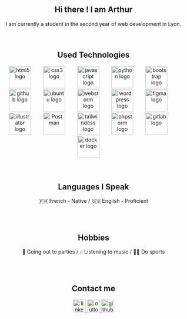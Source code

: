 <h2 align="center">Hi there ! I am Arthur </h2>

<div align="center">I am currently a student in the second year of web development in Lyon.</div>

<br>
<br>

<h2 align="center">Used Technologies</h2>

<div align="center">

  <img src="https://cdn.jsdelivr.net/gh/devicons/devicon/icons/html5/html5-original.svg" height="60" alt="html5 logo"  />
  <img width="25" />
  <img src="https://cdn.jsdelivr.net/gh/devicons/devicon/icons/css3/css3-original.svg" height="60" alt="css3 logo"  />
  <img width="25" />
  <img src="https://cdn.jsdelivr.net/gh/devicons/devicon/icons/javascript/javascript-original.svg" height="60" alt="javascript logo"  />
  <img width="25" />
  <img src="https://cdn.jsdelivr.net/gh/devicons/devicon/icons/python/python-original.svg" height="60" alt="python logo"  />
  <img width="25" />
  <img src="https://cdn.jsdelivr.net/gh/devicons/devicon/icons/bootstrap/bootstrap-original.svg" height="60" alt="bootstrap logo"  />
  <img width="25" />  
  <img src="https://skillicons.dev/icons?i=github" height="60" alt="github logo"  />
  <img width="25" />
  <img src="https://cdn.simpleicons.org/ubuntu/E95420" height="60" alt="ubuntu logo"  />
  <img width="25" />
  <img src="https://cdn.jsdelivr.net/gh/devicons/devicon/icons/webstorm/webstorm-original.svg" height="60" alt="webstorm logo"  />
  <img width="25" />
  <img src="https://cdn.simpleicons.org/wordpress/21759B" height="60" alt="wordpress logo"  />
  <img width="25" />
  <img src="https://cdn.jsdelivr.net/gh/devicons/devicon/icons/figma/figma-original.svg" height="60" alt="figma logo"  />
  <img width="25" />
  <img src="https://cdn.jsdelivr.net/gh/devicons/devicon/icons/illustrator/illustrator-line.svg" height="60" alt="illustrator logo"  />
  <img width="25" />
  <img src="https://cdn.jsdelivr.net/gh/devicons/devicon/icons/postman/postman-original.svg" alt="Postman" width="60" height="60" />
  <img width="25" />
  <img src="https://cdn.jsdelivr.net/gh/devicons/devicon/icons/tailwindcss/tailwindcss-original.svg" height="60" alt="tailwindcss logo" />
  <img width="25" />
  <img src="https://cdn.jsdelivr.net/gh/devicons/devicon/icons/phpstorm/phpstorm-original.svg" height="60" alt="phpstorm logo" />
  <img width="25" />
  <img src="https://cdn.jsdelivr.net/gh/devicons/devicon/icons/gitlab/gitlab-original.svg" height="60" alt="gitlab logo" />
  <img width="25" />
  <img src="https://cdn.jsdelivr.net/gh/devicons/devicon/icons/docker/docker-original.svg" height="60" alt="docker logo" />
  <img width="25" />


</div>

<br>
<br>

<h2 align="center">Languages I Speak</h2>

<p align="center">🇫🇷 French - Native / 🇬🇧 English - Proficient</p>


<br>
<br>

<h2 align="center">Hobbies</h2>

<p align="center">🎉 Going out to parties / 🎶 Listening to music / 🏋️‍♂️ Do sports</p>


<br>
<br>

<h2 align="center">Contact me</h2>

<div align="center">


<a href="https://www.linkedin.com/in/arthur-perdreau-6707a22a8/" target="_blank">
<img src="https://img.shields.io/static/v1?message=LinkedIn&logo=linkedin&label=&color=0077B5&logoColor=white&labelColor=&style=for-the-badge" height="35" alt="linkedin logo" />
</a>

<a   href="mailto:arthur.perdreau@outlook.fr" target="_blank">
<img src="https://www.svgrepo.com/show/452067/ms-outlook.svg" height="35" alt="outlook"/>
</a>

<a href="https://github.com/arthurperdreau" target="_blank">
<img src="https://img.shields.io/static/v1?message=GitHub&logo=github&label=&color=181717&logoColor=white&labelColor=&style=for-the-badge" height="35" alt="github logo" />
</a>

</div>


